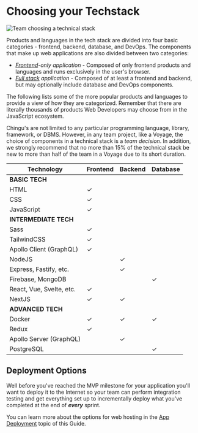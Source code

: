 # Choosing your Techstack

![Team choosing a technical stack](./assets/Team_choosing_techstack.jpeg)

Products and languages in the tech stack are divided into four basic
categories - frontend, backend, database, and DevOps. The components that make
up web applications are also divided between two categories:

- *[Frontend](https://www.notion.so/Glossary-c0b10b9e0c9a4e80a0c3482433fb08a4?pvs=21)-only
  application* - Composed of only frontend products and languages and runs
  exclusively in the user's browser.
- *[Full stack](https://www.notion.so/Glossary-c0b10b9e0c9a4e80a0c3482433fb08a4?pvs=21)* [](https://docs.chingu.io/glossary#fullstack)*application* -
  Composed of at least a frontend and backend, but may optionally include
  database and DevOps components.

The following lists some of the more popular products and languages to provide a
view of how they are categorized. Remember that there are literally thousands of
products Web Developers may choose from in the JavaScript ecosystem.

Chingu's are not limited to any particular programming language, library,
framework, or DBMS. However, in any team project, like a Voyage, the choice of
components in a technical stack is a _team decision_. In addition, we strongly
recommend that no more than 15% of the technical stack be new to more than
half of the team in a Voyage due to its short duration.

| Technology              | Frontend | Backend | Database |
| ----------------------- | -------- | ------- | -------- |
| **__BASIC TECH__**      |          |         |          |
| HTML                    | ✓        |         |          |
| CSS                     | ✓        |         |          |
| JavaScript              | ✓        |         |          |
| **__INTERMEDIATE TECH__** |          |         |          |
| Sass                    | ✓        |         |          |
| TailwindCSS             | ✓        |         |          |
| Apollo Client (GraphQL) | ✓        |         |          |
| NodeJS                  |          | ✓       |          |
| Express, Fastify, etc.  |          | ✓       |          |
| Firebase, MongoDB       |          |         | ✓        |
| React, Vue, Svelte, etc.| ✓        |         |          |
| NextJS                  | ✓        | ✓       |          |
| **__ADVANCED TECH__**   |          |         |          |
| Docker                  | ✓        | ✓       | ✓        |
| Redux                   | ✓        |         |          |
| Apollo Server (GraphQL) |          | ✓       |          |
| PostgreSQL              |          |         | ✓        |

## Deployment Options

Well before you've reached the MVP milestone for your application you'll want
to deploy it to the Internet so your team can perform integration testing and
get everything set up to incrementally deploy what you've completed at the end
of **_every_** sprint.

You can learn more about the options for web hosting in the
[App Deployment](./appdeployment.md) topic of this Guide.

